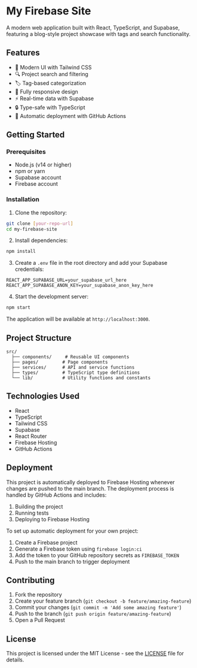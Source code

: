 # My Firebase Site

A modern web application built with React, TypeScript, and Supabase, featuring a blog-style project showcase with tags and search functionality.

## Features

- 🎨 Modern UI with Tailwind CSS
- 🔍 Project search and filtering
- 🏷️ Tag-based categorization
- 📱 Fully responsive design
- ⚡ Real-time data with Supabase
- 🔒 Type-safe with TypeScript
- 🚀 Automatic deployment with GitHub Actions

## Getting Started

### Prerequisites

- Node.js (v14 or higher)
- npm or yarn
- Supabase account
- Firebase account

### Installation

1. Clone the repository:
```bash
git clone [your-repo-url]
cd my-firebase-site
```

2. Install dependencies:
```bash
npm install
```

3. Create a `.env` file in the root directory and add your Supabase credentials:
```env
REACT_APP_SUPABASE_URL=your_supabase_url_here
REACT_APP_SUPABASE_ANON_KEY=your_supabase_anon_key_here
```

4. Start the development server:
```bash
npm start
```

The application will be available at `http://localhost:3000`.

## Project Structure

```
src/
  ├── components/     # Reusable UI components
  ├── pages/         # Page components
  ├── services/      # API and service functions
  ├── types/         # TypeScript type definitions
  └── lib/           # Utility functions and constants
```

## Technologies Used

- React
- TypeScript
- Tailwind CSS
- Supabase
- React Router
- Firebase Hosting
- GitHub Actions

## Deployment

This project is automatically deployed to Firebase Hosting whenever changes are pushed to the main branch. The deployment process is handled by GitHub Actions and includes:

1. Building the project
2. Running tests
3. Deploying to Firebase Hosting

To set up automatic deployment for your own project:

1. Create a Firebase project
2. Generate a Firebase token using `firebase login:ci`
3. Add the token to your GitHub repository secrets as `FIREBASE_TOKEN`
4. Push to the main branch to trigger deployment

## Contributing

1. Fork the repository
2. Create your feature branch (`git checkout -b feature/amazing-feature`)
3. Commit your changes (`git commit -m 'Add some amazing feature'`)
4. Push to the branch (`git push origin feature/amazing-feature`)
5. Open a Pull Request

## License

This project is licensed under the MIT License - see the [LICENSE](LICENSE) file for details.
